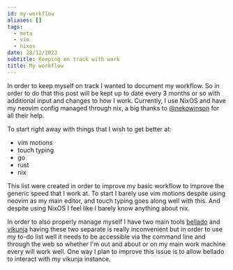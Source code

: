 ```yaml
---
id: my-workflow
aliases: []
tags:
  - meta
  - vim
  - nixos
date: 28/12/2023
subtitle: Keeping on track with work
title: My workflow
---
```

In order to keep myself on track I wanted to document my workflow. So in order to do that this post will be kept up to date every 3 months or so with additional input and changes to how I work.
Currently, I use NixOS and have my neovim config managed through nix, a big thanks to [@nekowinson](https://github.com/nekowinston) for all their help.

To start right away with things that I wish to get better at:

- vim motions
- touch typing
- go
- rust
- nix

This list were created in order to improve my basic workflow to improve the generic speed that I work at. To start I barely use vim motions despite using neovim as my main editor, and touch typing goes along well with this.
And despite using NixOS I feel like I barely know anything about nix.

In order to also properly manage myself I have two main tools [bellado](https://github.com/isabelroses/bellado) and [vikunja](https://vikunja.io) having these two separate is really inconvenient but in order to use my to-do list well it needs to be accessible via the command line and through the web so whether I'm out and about or on my main work machine every will work well.
One way I plan to improve this issue is to allow bellado to interact with my vikunja instance.
